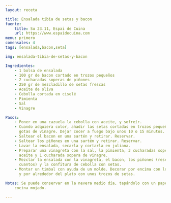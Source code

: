 ```yaml
---
layout: receta

title: Ensalada tibia de setas y bacon
fuente:
    title: Su 23.11, Espai de Cuina
    url: https://www.espaidecuina.com
menu: primero
comensales: 4
tags: [ensalada,bacon,seta]

img: ensalada-tibia-de-setas-y-bacon

Ingredientes:
    - 1 bolsa de ensalada
    - 100 gr de bacon cortado en trozos pequeños
    - 2 cucharadas soperas de piñones
    - 250 gr de mezcladillo de setas frescas
    - Aceite de oliva
    - Cebolla cortada en ciselé
    - Pimienta
    - Sal
    - Vinagre

Pasos:
    - Poner en una cazuela la cebolla con aceite, y sofreír.
    - Cuando adquiera color, añadir las setas cortadas en trozos pequeños y unas
      gotas de vinagre. Dejar cocer a fuego bajo unos 10 o 15 minutos.
    - Saltear el bacon en una sartén y retirar. Reservar.
    - Saltear los piñones en una sartén y retirar. Reservar.
    - Lavar la ensalada, secarla y cortarla en juliana.
    - Preparar una vinagreta con la sal, la pimienta, 3 cucharadas soperas de
      aceite y 1 cucharada sopera de vinagre.
    - Mezclar la ensalada con la vinagreta, el bacon, los piñones (reservar unos
      cuantos) y la confitura de cebolla con setas.
    - Montar un timbal con ayuda de un molde. Decorar por encima con los piñones
      y por alrededor del plato con unos trozos de setas.

Notas: Se puede conservar en la nevera medio día, tapándolo con un papel de
    cocina mojado.

---
```

